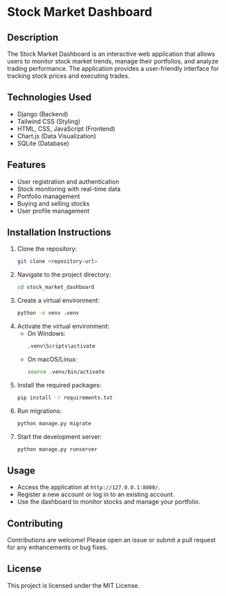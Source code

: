 
# Stock Market Dashboard

## Description
The Stock Market Dashboard is an interactive web application that allows users to monitor stock market trends, manage their portfolios, and analyze trading performance. The application provides a user-friendly interface for tracking stock prices and executing trades.

## Technologies Used
- Django (Backend)
- Tailwind CSS (Styling)
- HTML, CSS, JavaScript (Frontend)
- Chart.js (Data Visualization)
- SQLite (Database)

## Features
- User registration and authentication
- Stock monitoring with real-time data
- Portfolio management
- Buying and selling stocks
- User profile management

## Installation Instructions
1. Clone the repository:
   ```bash
   git clone <repository-url>
   ```
2. Navigate to the project directory:
   ```bash
   cd stock_market_dashboard
   ```
3. Create a virtual environment:
   ```bash
   python -m venv .venv
   ```
4. Activate the virtual environment:
   - On Windows:
     ```bash
     .venv\Scripts\activate
     ```
   - On macOS/Linux:
     ```bash
     source .venv/bin/activate
     ```
5. Install the required packages:
   ```bash
   pip install -r requirements.txt
   ```
6. Run migrations:
   ```bash
   python manage.py migrate
   ```
7. Start the development server:
   ```bash
   python manage.py runserver
   ```

## Usage
- Access the application at `http://127.0.0.1:8000/`.
- Register a new account or log in to an existing account.
- Use the dashboard to monitor stocks and manage your portfolio.

## Contributing
Contributions are welcome! Please open an issue or submit a pull request for any enhancements or bug fixes.

## License
This project is licensed under the MIT License.
